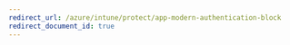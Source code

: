 ```yaml
---
redirect_url: /azure/intune/protect/app-modern-authentication-block
redirect_document_id: true
---
```

